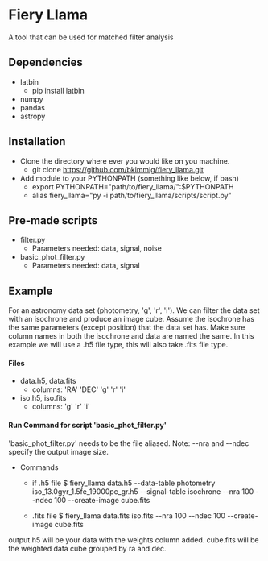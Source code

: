 # Fiery Llama
A tool that can be used for matched filter analysis

## Dependencies
- latbin 
    + pip install latbin
- numpy
- pandas
- astropy


## Installation
- Clone the directory where ever you would like on you machine.
    + git clone https://github.com/bkimmig/fiery_llama.git
- Add module to your PYTHONPATH (something like below, if bash)
    + export PYTHONPATH="path/to/fiery_llama/":$PYTHONPATH
    + alias fiery_llama="py -i path/to/fiery_llama/scripts/script.py"

## Pre-made scripts
- filter.py
    + Parameters needed: data, signal, noise
- basic_phot_filter.py
    + Parameters needed: data, signal

## Example
For an astronomy data set (photometry, 'g', 'r', 'i'). We can filter the data set with an isochrone and produce an image cube. Assume the isochrone has the same parameters (except position) that the data set has. Make sure column names in both the isochrone and data are named the same. In this example we will use a .h5 file type, this will also take .fits file type.

#### Files
- data.h5, data.fits
    + columns: 'RA' 'DEC' 'g' 'r' 'i'
- iso.h5, iso.fits
    + columns: 'g' 'r' 'i'

#### Run Command for script 'basic_phot_filter.py'
'basic_phot_filter.py' needs to be the file aliased.
Note: --nra and --ndec specify the output image size.

- Commands
    - if .h5 file
            $ fiery_llama data.h5 --data-table photometry iso_13.0gyr_1.5fe_19000pc_gr.h5 --signal-table isochrone --nra 100 --ndec 100 --create-image cube.fits 

    - .fits file
            $ fiery_llama data.fits  iso.fits --nra 100 --ndec 100 --create-image cube.fits 

output.h5 will be your data with the weights column added. cube.fits will be the weighted data cube grouped by ra and dec.